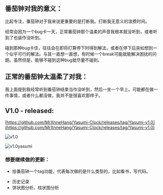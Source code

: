 ## 番茄钟对我的意义：

比起专注，番茄钟对于我来说更重要的是打断我。打断我无意义的浪费时间。

经常会因为一个bug卡一天，正常番茄钟那个温柔的声音我根本就没听到，或者听到了也装作没听到。

碰到那种bug卡住，往往会在即将打算停下时得到解法，或者在停下后突如想到一个似乎可行的解法。与其一直想一直想，有时候一个break可能就能解决困扰的问题。虽然但是，能够不碰到这种bug就尽量不碰到。

## 正常的番茄钟太温柔了对我：

我上面提到我经常听到番茄钟结束当作没听到，然后一坐一个早上。可能都在做一件事情，或者什么都没做，我并不是很喜欢那样子。



## V1.0 - released:

[https://github.com/MrXnneHang/Yasumi-Clock/releases/tag/Yasumi-v1.0](https://github.com/MrXnneHang/Yasumi-Clock/releases/tag/Yasumi-v1.0)

![v1.0](https://fastly.jsdelivr.net/gh/MrXnneHang/blog_img/BlogHosting/img/24/07/202407150648261.jpeg)

![v1.0yasumi](https://fastly.jsdelivr.net/gh/MrXnneHang/blog_img/BlogHosting/img/24/07/202407150648226.jpeg)



### 想要继续做的更新：

* 给番茄钟一个tag功能，代表每次做的是什么类型的，比如看书，写代码。

- 历史记录
- 饼状图分析，柱状图分析